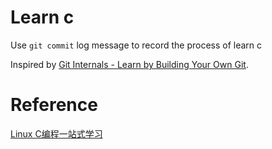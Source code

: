 # Learn c
Use `git commit` log message to record the process of learn c

Inspired by [Git Internals - Learn by Building Your Own Git]( https://www.leshenko.net/p/ugit/ ).

# Reference
[Linux C编程一站式学习](https://akaedu.github.io/book/)
